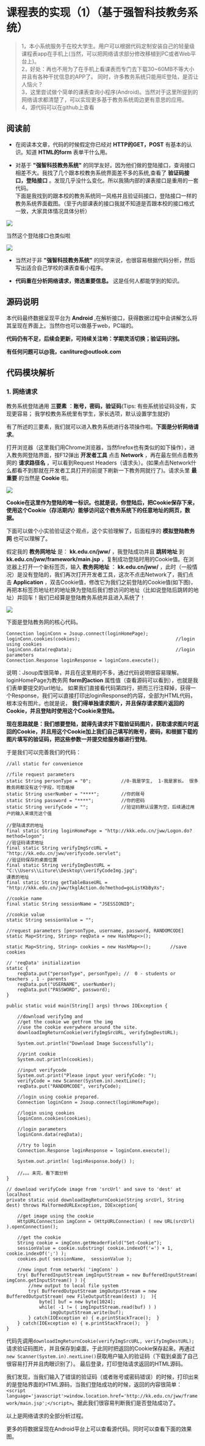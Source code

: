 # 课程表的实现（1）（基于强智科技教务系统） #
  
> 1，本小系统服务于在校大学生。用户可以根据代码定制安装自己的轻量级课程表app在手机上(当然，可以把网络请求部分修改移植到PC或者Web平台上)。  <br/>
> 2，好处：再也不用为了在手机上看课表而专门去下载30~60MB不等大小并且有各种干扰信息的APP了。 同时，许多教务系统只能用IE登陆，是否让人恼火？ <br/>
> 3，这里尝试做个简单的课表查询小程序(Android)。当然对于这里所提到的网络请求都清楚了，可以实现更多基于教务系统周边更有意思的应用。 <br/>
> 4，源代码可以在github上查看

## 阅读前 ##

- 在阅读本文章，代码的时候假定你已经对 __HTTP的GET，POST__ 有基本的认识。知道 __HTML的form__ 表单干什么用。
 
- 对基于 __"强智科技教务系统"__ 的同学友好。因为他们做的登陆接口，查询接口相差不大。我找了几个跟本校教务系统界面差不多的系统,查看了 __验证码接口，登陆接口__ 。发现几乎没什么变化。所以我猜内部的课表接口是重用的一套代码。<br/>
下面是我找到的跟本校的教务系统同一风格并且验证码接口，登陆接口一样的教务系统界面截图。（至于内部课表的接口我就不知道是否跟本校的接口格式一致，大家具体情况具体分析）<br/>

![](  https://i.imgur.com/vjiK45C.png)

  当然这个登陆接口也类似啦

![](  https://i.imgur.com/vqmqntq.png)

- 当然对于非 __"强智科技教务系统"__ 的同学来说，也很容易根据代码分析，然后写出适合自己学校的课表查看小程序。

-  __代码重在分析网络请求，筛选重要信息。__ 这是任何人都能学到的知识。

## 源码说明 ##
本代码最终数据呈现平台为 __Android__ ,在解析接口，获得数据过程中会讲解怎么将其呈现在界面上。当然你也可以做基于web，PC端的。

__代码仍有不足，后续会更新，可持续关注哟：学期灵活切换；验证码识别。__

__有任何问题可以@我，canliture@outlook.com__

## 代码模块解析 ##

### 1. 网络请求 ###

  教务系统登陆通用 __三要素__ ：__账号，密码，验证码__(Tips: 有些系统验证码没有，实现更容易； 我学校教务系统里有学生，家长选项，默认设置学生就好)
  
  有了所述的三要素，我们就可以进入教务系统进行各项操作啦。__下面是分析网络请求__。

  打开浏览器（这里我们用Chrome浏览器，当然firefox也有类似的如下操作），进入教务网登陆界面，按F12弹出 __开发者工具__ 点击 __Network__ ，再在最左侧点击教务网的 __请求路径名__ ，可以看到Request Headers（请求头）。(如果点击Network什么都看不到那就在开发者工具打开的前提下刷新一下教务网就行了)。请求头里 __最重要__ 的当然是 __Cookie__ 啦。

  ![](https://i.imgur.com/RA6HP8U.png)

  __Cookie在这里作为登陆的唯一标识。也就是说，你登陆后，把Cookie保存下来，使用这个Cookie（存活期内）能够访问这个教务系统下的任意地址的网页，数据。__

  下面可以做个小实验验证这个观点，这个实验理解了，后面程序的 __模拟登陆教务网__ 也可以理解了。

  假定我的 __教务网地址__ 是： __kk.edu.cn/jww/__  ，我登陆成功并且 __跳转地址__ 到 __kk.edu.cn/jww/framework/main.jsp__ ，复制成功登陆时用的Cookie值。在浏览器上打开一个新标签页，输入  __教务网地址__  ：  __kk.edu.cn/jww/__ ，此时（一般情况）是没有登陆的，我们再次打开开发者工具，这次不点击Network了，我们点击  __Application__ ，双击Cookie值，修改它为我们之前登陆的Cookie值(如下图)，再把本标签页地址栏的地址换为登陆后我们想访问的地址（比如说登陆后跳转的地址）并回车！我们已经算是登陆教务系统并且进入系统了！

  ![]( https://i.imgur.com/rv7Efkr.png)

  下面是登陆教务网的核心代码。
	
    Connection loginConn = Jsoup.connect(loginHomePage);
    loginConn.cookies(cookies);                                   //login using cookies
    loginConn.data(reqData);									  //login parameters
    Connection.Response loginResponse = loginConn.execute();	
    
  说明：Jsoup库很简单，并且在这里用的不多，通过代码说明很容易理解。        <br/>
  loginHomePage为教务网 __form的action__ 属性值（查看源码可以看到），也就是我们表单要提交的url地址。
  如果我们直接看代码第四行，把而三行注释掉，获得一个Response，我们可以直接打印出loginResponse的内容，全部为HTML代码，根本没有图片。也就是说， __我们得单独请求图片，并且保存请求图片返回的Cookie，并且登陆时使用这个Cookie来登陆。__ 

  __现在思路就是：我们想要登陆，就得先请求并下载验证码图片，获取请求图片时返回的Cookie，并且用这个Cookie加上我们自己填写的账号，密码，和根据下载的图片填写的验证码，把这些参数一并提交给服务器进行登陆__。

  于是我们可以完善我们的代码：
		
	//all static for convenience

	//file request parameters
	static String personType = "0";           //0-我是学生,  1-我是家长。 很多教务网都没有这个字段，可忽略掉
	static String userNumber = "****";        //你的账号
	static String password = "****";          //你的密码
	static String verifyCode = "";            //验证码默认设置为空，后续通过用户的输入来填充这个值
	
	//登陆请求的地址
	final static String loginHomePage = "http://kkk.edu.cn/jww/Logon.do?method=logon";
	//验证码请求地址
	final static String verifyImgSrcURL = "http://kk.edu.cn/jww/verifycode.servlet";
	//验证码保存的桌面位置
	final static String verifyImgDestURL = "C:\\Users\\Liture\\Desktop\\verifyCodeImg.jpg";
	课表的地址
	final static String getTableBaseURL = "http://kkk.edu.cn/jww/tkglAction.do?method=goListKbByXs";
	
	//cookie name
	final static String sessionName = "JSESSIONID"; 

	//cookie value
	static String sessionValue = "";						    
	
	//request parameters [personType, username, password, RANDOMCODE]
	static Map<String, String> reqData = new HashMap<>();  
	
	static Map<String, String> cookies = new HashMap<>();       //save cookies
	
	// 'reqData' initialization
	static { 
		reqData.put("personType", personType); //  0 - students or teachers , 1 - parents
    	reqData.put("USERNAME", userNumber);  
    	reqData.put("PASSWORD", password);
	}

	public static void main(String[] args) throws IOException {

		//download verifyImg and
		//get the cookie we getfrom the img
	    //use the cookie everywhere around the site.
		downloadImgReturnCookie(verifyImgSrcURL, verifyImgDestURL);

	    System.out.println("Download Image Successfully");

		//print cookie
	    System.out.println(cookies);

		//input verifycode
    	System.out.print("Please input your verifyCode: ");
    	verifyCode = new Scanner(System.in).nextLine();
    	reqData.put("RANDOMCODE", verifyCode);

    	//login using cookie prepared.
    	Connection loginConn = Jsoup.connect(loginHomePage);

		//login using cookies
    	loginConn.cookies(cookies);     
             
		//login parameters                 
    	loginConn.data(reqData);

		//try to login
    	Connection.Response loginResponse = loginConn.execute();

		System.out.println( loginResponse.body() );

		//。。。未完，看下面分析
	}

	// download verifyCode image from 'srcUrl' and save to 'dest' at localhost
    private static void downloadImgReturnCookie(String srcUrl, String dest) throws MalformedURLException, IOException{

    	//get image using the cookie
    	HttpURLConnection imgConn = (HttpURLConnection) ( new URL(srcUrl) ).openConnection();

    	//get the cookie
    	String cookie = imgConn.getHeaderField("Set-Cookie");
    	sessionValue = cookie.substring( cookie.indexOf('=') + 1, cookie.indexOf(';') );
    	cookies.put( sessionName,  sessionValue );

    	//new input from network( 'imgConn' )
    	try( BufferedInputStream imgInputStream = new BufferedInputStream( imgConn.getInputStream() ) ){
    		//new output to local file system
    		try( BufferedOutputStream imgOutputStream = new BufferedOutputStream( new FileOutputStream(dest) );  ){
    			byte[] buf = new byte[1024];
    	    	while( -1 != ( imgInputStream.read(buf) ) )   
    	    		imgOutputStream.write(buf);
    		} catch(IOException e) { e.printStackTrace();  }
    	} catch(IOException e) { e.printStackTrace();  }
    }
  
  代码先调用`downloadImgReturnCookie(verifyImgSrcURL, verifyImgDestURL);`请求验证码图片，并且保存到桌面，于此同时把返回的Cookie保存起来。再通过`new Scanner(System.in).nextLine()`获取用户输入的验证码（下载到桌面了自己很容易打开并且肉眼识别了）。
  最后登录，打印登陆请求返回的HTML源码。

  我们发现，当我们输入了错误的验证码（或者账号或密码错误）的时候，打印出来的是登陆界面的HTML源码，当我们登陆成功的时候，返回的内容很简单：`<script language='javascript'>window.location.href='http://kk.edu.cn/jww/framework/main.jsp';</script>`。据此我们很容易判断我们是否登陆成功了。

  以上是网络请求的全部分析过程。

  更多的将数据呈现在Android平台上可以查看源代码。同时可以查看下面的效果图。

  
  
  
